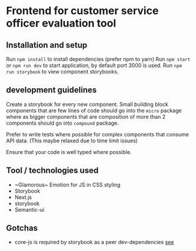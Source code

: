 # Frontend for customer service officer evaluation tool

## Installation and setup

Run `npm install` to install dependencies (prefer npm to yarn)
Run `npm start` or `npm run dev` to start application, by default port 3000 is used.
Run `npm run storybook` to view component storybooks.

## development guidelines

Create a storybook for every new component. Small building block components that are few lines of code
should go into the `micro` package where as bigger components that are composition of more than 2 components
should go into `compound` package.

Prefer to write tests where possible for complex components that consume API data. (This maybe relaxed due to time limit issues)

Ensure that your code is well typed where possible.

## Tool / technologies used

- ~Glamorous~ Emotion for JS in CSS styling
- Storybook
- Next.js
- storybook
- Semantic-ui

## Gotchas 

- core-js is required by storybook as a peer dev-dependencies [see](https://github.com/storybooks/storybook/issues/3805)